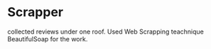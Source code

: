 # Scrapper
collected reviews under one roof. Used Web Scrapping teachnique  BeautifulSoap for the work.
